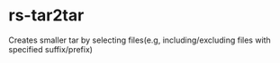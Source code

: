 # rs-tar2tar
Creates smaller tar by selecting files(e.g, including/excluding files with specified suffix/prefix)
